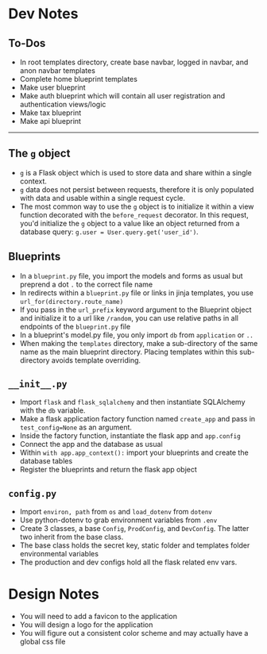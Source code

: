 # Dev Notes

## To-Dos

-   In root templates directory, create base navbar, logged in navbar, and anon navbar templates
-   Complete home blueprint templates
-   Make user blueprint
-   Make auth blueprint which will contain all user registration and authentication views/logic
-   Make tax blueprint
-   Make api blueprint

---

## The `g` object

-   `g` is a Flask object which is used to store data and share within a single context.
-   `g` data does not persist between requests, therefore it is only populated with data and usable within a single request cycle.
-   The most common way to use the `g` object is to initialize it within a view function decorated with the `before_request` decorator. In this request, you'd initialize the `g` object to a value like an object returned from a database query: `g.user = User.query.get('user_id')`.

## Blueprints

-   In a `blueprint.py` file, you import the models and forms as usual but preprend a dot `.` to the correct file name
-   In redirects within a `blueprint.py` file or links in jinja templates, you use `url_for(directory.route_name)`
-   If you pass in the `url_prefix` keyword argument to the Blueprint object and initialize it to a url like `/random`, you can use relative paths in all endpoints of the `blueprint.py` file
-   In a blueprint's model.py file, you only import `db` from `application` or `..`
-   When making the `templates` directory, make a sub-directory of the same name as the main blueprint directory. Placing templates within this sub-directory avoids template overriding.

## `__init__.py`

-   Import `flask` and `flask_sqlalchemy` and then instantiate SQLAlchemy with the `db` variable.
-   Make a flask application factory function named `create_app` and pass in `test_config=None` as an argument.
-   Inside the factory function, instantiate the flask app and `app.config`
-   Connect the app and the database as usual
-   Within `with app.app_context():` import your blueprints and create the database tables
-   Register the blueprints and return the flask app object

## `config.py`

-   Import `environ, path` from `os` and `load_dotenv` from `dotenv`
-   Use python-dotenv to grab environment variables from `.env`
-   Create 3 classes, a base `Config`, `ProdConfig`, and `DevConfig`. The latter two inherit from the base class.
-   The base class holds the secret key, static folder and templates folder environmental variables
-   The production and dev configs hold all the flask related env vars.

# Design Notes

-   You will need to add a favicon to the application
-   You will design a logo for the application
-   You will figure out a consistent color scheme and may actually have a global css file
